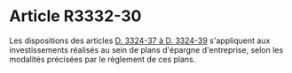# Article R3332-30

  
Les dispositions des articles [D. 3324-37 à D. 3324-39][1] s'appliquent aux investissements réalisés au sein de plans d'épargne d'entreprise, selon les modalités précisées par le règlement de ces plans.

 [1]: /affichCodeArticle.do?cidTexte=LEGITEXT000006072050&idArticle=LEGIARTI000018487933&dateTexte=&categorieLien=cid